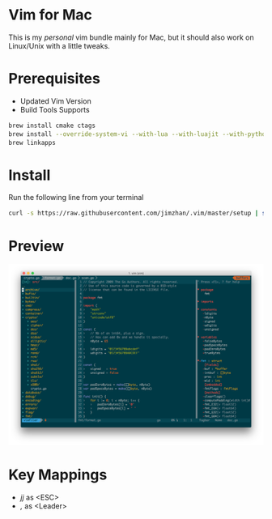 Vim for Mac
============

This is my *personal* vim bundle mainly for Mac, but it should also work on Linux/Unix with a little tweaks.


Prerequisites
=============


* Updated Vim Version
* Build Tools Supports

```sh
brew install cmake ctags
brew install --override-system-vi --with-lua --with-luajit --with-python --with-ruby vim
brew linkapps
```


Install
=======

Run the following line from your terminal

```sh
curl -s https://raw.githubusercontent.com/jimzhan/.vim/master/setup | sh
```


Preview
=======

![Vim with VimFiler + Tagbar Opened](previews/dotvim.png)



Key Mappings
============
* *jj*  as \<ESC\>
* *,*   as \<Leader\>
